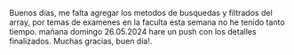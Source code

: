 Buenos dias, me falta agregar los metodos de busquedas y filtrados del array, por temas de examenes en la faculta esta semana no he tenido tanto tiempo. mañana domingo 26.05.2024 hare un push con los detalles finalizados.
Muchas gracias, buen dia!.
